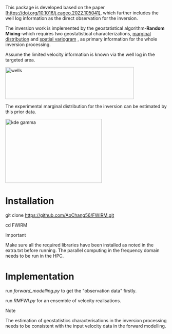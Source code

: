 This package is developed based on the paper [https://doi.org/10.1016/j.cageo.2022.105041], which further includes the well log information as the direct observation for the inversion.

The inversion work is implemented by the geostatistical algorithm-**Random Mixing**-which requires two geostatistical characterizations, [marginal distribution](https://en.wikipedia.org/wiki/Marginal_distribution) and [spatial variogram](https://en.wikipedia.org/wiki/Variogram) , as primary information for the whole inversion processing.

Assume the limited velocity information is known via the well log in the targeted area.

<img src="https://github.com/user-attachments/assets/ce172d19-5980-4d8a-97e4-c18e74c7e1ba" alt="wells" width="400" height="100">

The experimental marginal distribution for the inversion can be estimated by this prior data.

<img src="https://github.com/user-attachments/assets/609c46e2-0051-4136-b67a-369945d26693" alt="kde gamma" width="300" height="200">


# Installation
git clone https://github.com/AoChang56/FWIRM.git

cd FWIRM

> [!IMPORTANT]
> Make sure all the required libraries have been installed as noted in the extra.txt before running. The parallel computing in the frequency domain needs to be run in the HPC.

# Implementation

run *forward_modelling.py* to get the "observation data" firstly. 

run *RMFWI.py* for an ensemble of velocity realisations.

> [!NOTE]
> The estimation of geostatistics characterisations in the inversion processing needs to be consistent with the input velocity data in the forward modelling.





